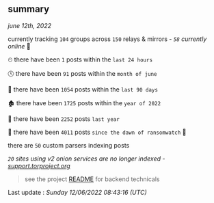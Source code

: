 
## summary
_june 12th, 2022_

currently tracking `104` groups across `150` relays & mirrors - _`58` currently online_ 📡

⏲ there have been `1` posts within the `last 24 hours`

🕓 there have been `91` posts within the `month of june`

📅 there have been `1054` posts within the `last 90 days`

🏚 there have been `1725` posts within the `year of 2022`

🚀 there have been `2252` posts `last year`

🦕 there have been `4011` posts `since the dawn of ransomwatch` 🐣

there are `50` custom parsers indexing posts

_`20` sites using v2 onion services are no longer indexed - [support.torproject.org](https://support.torproject.org/onionservices/v2-deprecation/)_

> see the project [README](https://github.com/jmousqueton/ransomwatch#readme) for backend technicals



Last update : _Sunday 12/06/2022 08:43:16 (UTC)_

